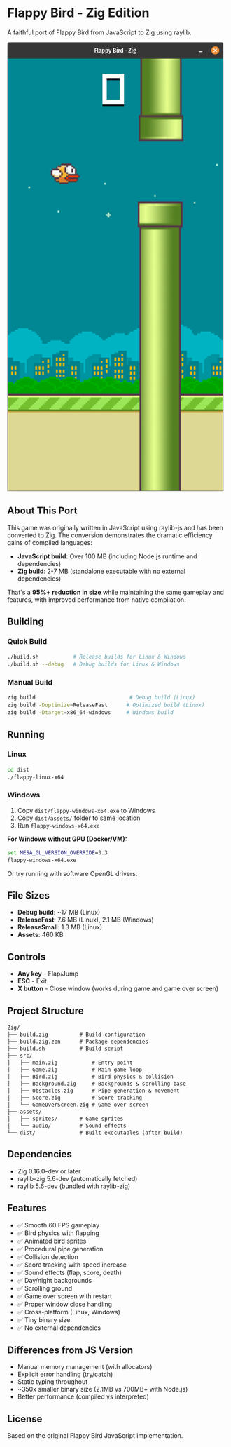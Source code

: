 # Flappy Bird - Zig Edition

A faithful port of Flappy Bird from JavaScript to Zig using raylib.

![Flappy Bird - Zig](screenshot.png)

## About This Port

This game was originally written in JavaScript using raylib-js and has been converted to Zig. The conversion demonstrates the dramatic efficiency gains of compiled languages:

- **JavaScript build**: Over 100 MB (including Node.js runtime and dependencies)
- **Zig build**: 2-7 MB (standalone executable with no external dependencies)

That's a **95%+ reduction in size** while maintaining the same gameplay and features, with improved performance from native compilation.

## Building

### Quick Build
```bash
./build.sh           # Release builds for Linux & Windows
./build.sh --debug   # Debug builds for Linux & Windows
```

### Manual Build
```bash
zig build                              # Debug build (Linux)
zig build -Doptimize=ReleaseFast      # Optimized build (Linux)
zig build -Dtarget=x86_64-windows     # Windows build
```

## Running

### Linux
```bash
cd dist
./flappy-linux-x64
```

### Windows
1. Copy `dist/flappy-windows-x64.exe` to Windows
2. Copy `dist/assets/` folder to same location
3. Run `flappy-windows-x64.exe`

**For Windows without GPU (Docker/VM):**
```cmd
set MESA_GL_VERSION_OVERRIDE=3.3
flappy-windows-x64.exe
```

Or try running with software OpenGL drivers.

## File Sizes

- **Debug build**: ~17 MB (Linux)
- **ReleaseFast**: 7.6 MB (Linux), 2.1 MB (Windows)
- **ReleaseSmall**: 1.3 MB (Linux)
- **Assets**: 460 KB

## Controls

- **Any key** - Flap/Jump
- **ESC** - Exit
- **X button** - Close window (works during game and game over screen)

## Project Structure

```
Zig/
├── build.zig          # Build configuration
├── build.zig.zon      # Package dependencies
├── build.sh           # Build script
├── src/
│   ├── main.zig           # Entry point
│   ├── Game.zig           # Main game loop
│   ├── Bird.zig           # Bird physics & collision
│   ├── Background.zig     # Backgrounds & scrolling base
│   ├── Obstacles.zig      # Pipe generation & movement
│   ├── Score.zig          # Score tracking
│   └── GameOverScreen.zig # Game over screen
├── assets/
│   ├── sprites/       # Game sprites
│   └── audio/         # Sound effects
└── dist/              # Built executables (after build)
```

## Dependencies

- Zig 0.16.0-dev or later
- raylib-zig 5.6-dev (automatically fetched)
- raylib 5.6-dev (bundled with raylib-zig)

## Features

- ✅ Smooth 60 FPS gameplay
- ✅ Bird physics with flapping
- ✅ Animated bird sprites
- ✅ Procedural pipe generation
- ✅ Collision detection
- ✅ Score tracking with speed increase
- ✅ Sound effects (flap, score, death)
- ✅ Day/night backgrounds
- ✅ Scrolling ground
- ✅ Game over screen with restart
- ✅ Proper window close handling
- ✅ Cross-platform (Linux, Windows)
- ✅ Tiny binary size
- ✅ No external dependencies

## Differences from JS Version

- Manual memory management (with allocators)
- Explicit error handling (try/catch)
- Static typing throughout
- ~350x smaller binary size (2.1MB vs 700MB+ with Node.js)
- Better performance (compiled vs interpreted)

## License

Based on the original Flappy Bird JavaScript implementation.
